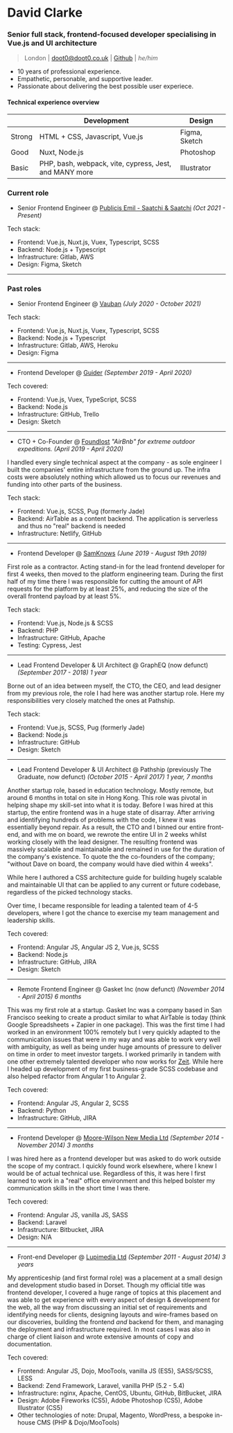# David Clarke
### Senior full stack, frontend-focused developer specialising in Vue.js and UI architecture

> London | [doot0@doot0.co.uk](mailto:doot0@doot0.co.uk) | [Github](https://github.com/doot0) | _he/him_

- 10 years of professional experience.
- Empathetic, personable, and supportive leader.
- Passionate about delivering the best possible user experiece.

#### Technical experience overview

<table>
<thead>
  <tr>
    <th>      </th>
    <th>        Development       </th>
    <th>        Design       </th>
  </tr>
</thead>
<tbody>
  <tr>
    <td>Strong</td>
    <td>HTML + CSS, Javascript, Vue.js</td>
    <td>Figma, Sketch</td>
  </tr>
  <tr>
    <td>Good</td>
    <td>Nuxt, Node.js</td>
    <td>Photoshop</td>
  </tr>
  <tr>
    <td>Basic</td>
    <td>PHP, bash, webpack, vite, cypress, Jest, and MANY more</td>
    <td>Illustrator</td>
  </tr>
</tbody>
</table>

### Current role

- Senior Frontend Engineer @ [Publicis Emil - Saatchi & Saatchi](https://saatchi.co.uk/) *(Oct 2021 - Present)*

Tech stack:
- Frontend: Vue.js, Nuxt.js, Vuex, Typescript, SCSS
- Backend: Node.js + Typescript
- Infrastructure: Gitlab, AWS
- Design: Figma, Sketch

------

### Past roles

- Senior Frontend Engineer @ [Vauban](https://vauban.io) *(July 2020 - October 2021)*

Tech stack:
- Frontend: Vue.js, Nuxt.js, Vuex, Typescript, SCSS
- Backend: Node.js + Typescript
- Infrastructure: Gitlab, AWS, Heroku
- Design: Figma

---

- Frontend Developer @ [Guider](https://www.guider-ai.com/) *(September 2019 - April 2020)*

Tech covered:
- Frontend: Vue.js, Vuex, TypeScript, SCSS
- Backend: Node.js
- Infrastructure: GitHub, Trello
- Design: Sketch

---

- CTO + Co-Founder @ [Foundlost](https://foundlo.st) _"AirBnb" for extreme outdoor expeditions._ *(April 2019 - April 2020)*

I handled every single technical aspect at the company - as sole engineer I built the companies' entire 
infrastructure from the ground up. The infra costs were absolutely nothing which allowed us to focus our 
revenues and funding into other parts of the business. 

Tech stack:
- Frontend: Vue.js, SCSS, Pug (formerly Jade)
- Backend: AirTable as a content backend. The application is serverless and thus no "real" backend is needed
- Infrastructure: Netlify, GitHub

---

- Frontend Developer @ [SamKnows](https://samknows.com) *(June 2019 - August 19th 2019)*

First role as a contractor. Acting stand-in for the lead frontend developer for first 4 weeks, then moved to the
platform engineering team. During the first half of my time there I was responsible for cutting the amount of API
requests for the platform by at least 25%, and reducing the size of the overall frontend payload by at least 5%.

Tech stack:
- Frontend: Vue.js, Node.js & SCSS
- Backend: PHP
- Infrastructure: GitHub, Apache
- Testing: Cypress, Jest

---

- Lead Frontend Developer & UI Architect @ GraphEQ (now defunct) *(September 2017 - 2018) 1 year*

Borne out of an idea between myself, the CTO, the CEO, and lead designer from my previous role, the role I had here
was another startup role. Here my responsibilities very closely matched the ones at Pathship.

Tech stack:
- Frontend: Vue.js, SCSS, Pug (formerly Jade)
- Backend: Node.js
- Infrastructure: GitHub
- Design: Sketch 

--- 

- Lead Frontend Developer & UI Architect @ Pathship (previously The Graduate, now defunct) *(October 2015 - April 2017) 1 year, 7 months*

Another startup role, based in education technology. Mostly remote, but around 6 months in total on site in Hong Kong. 
This role was pivotal in helping shape my skill-set into what it is today. Before I was hired at this startup, 
the entire frontend was in a huge state of disarray. After arriving and identifying hundreds of problems with the 
code, I knew it was essentially beyond repair. As a result, the CTO and I binned our entire front-end, and with me on 
board, we rewrote the entire UI in 2 weeks whilst working closely with the lead designer. The resulting frontend was 
massively scalable and maintainable and remained in use for the duration of the company's existence. To quote the the 
co-founders of the company; 
"without Dave on board, the company would have died within 4 weeks".

While here I authored a CSS architecture guide for building hugely scalable and maintainable UI that can be applied 
to any current or future codebase, regardless of the picked technology stacks.

Over time, I became responsible for leading a talented team of 4-5 developers, where I got the chance to exercise
my team management and leadership skills. 

Tech covered:
- Frontend: Angular JS, Angular JS 2, Vue.js, SCSS
- Backend: Node.js
- Infrastructure: GitHub, JIRA
- Design: Sketch

--- 

- Remote Frontend Engineer @ Gasket Inc (now defunct) *(November 2014 - April 2015) 6 months*

This was my first role at a startup. Gasket Inc was a company based in San Francisco seeking to create a product similar
to what AirTable is today (think Google Spreadsheets + Zapier in one package). This was the first time I had worked in
an environment 100% remotely but I very quickly adapted to the communication issues that were in my way and was able to
work very well with ambiguity, as well as being under huge amounts of pressure to deliver on time in order to meet 
investor targets. I worked primarily in tandem with one other extremely talented developer who now works for 
[Zeit](https://zeit.co). While here I headed up development of my first business-grade SCSS codebase and also helped
refactor from Angular 1 to Angular 2.

Tech covered:
- Frontend: Angular JS, Angular 2, SCSS
- Backend: Python
- Infrastructure: GitHub, JIRA

--- 

- Frontend Developer @ [Moore-Wilson New Media Ltd](https://www.m-w.co.uk/) *(September 2014 - November 2014) 3 months*

I was hired here as a frontend developer but was asked to do work outside the scope of my contract. I quickly found 
work elsewhere, where I knew I would be of actual technical use. Regardless of this, it was here I first learned to 
work in a "real" office environment and this helped bolster my communication skills in the short time I was there.

Tech covered:
- Frontend: Angular JS, vanilla JS, SASS
- Backend: Laravel
- Infrastructure: Bitbucket, JIRA
- Design: N/A

--- 

- Front-end Developer @ [Lupimedia Ltd](https://www.lupimedia.com/) *(September 2011 - August 2014) 3 years*

My apprenticeship (and first formal role) was a placement at a small design and development studio based in Dorset.
Though my official title was frontend developer, I covered a huge range of topics at this placement and was able 
to get experience with every aspect of design & development for the web, all the way from discussing an initial 
set of requirements and identifying needs for clients, designing layouts and wire-frames based on our discoveries, 
building the frontend _and_ backend for them, and managing the deployment and infrastructure required. In most 
cases I was also in charge of client liaison and wrote extensive amounts of copy and documentation.

Tech covered:
- Frontend: Angular JS, Dojo, MooTools, vanilla JS (ES5), SASS/SCSS, LESS
- Backend: Zend Framework, Laravel, vanilla PHP (5.2 - 5.4)
- Infrastructure: nginx, Apache, CentOS, Ubuntu, GitHub, BitBucket, JIRA
- Design: Adobe Fireworks (CS5), Adobe Photoshop (CS5), Adobe Illustrator (CS5)
- Other technologies of note: Drupal, Magento, WordPress, a bespoke in-house CMS (PHP & Dojo/MooTools)
